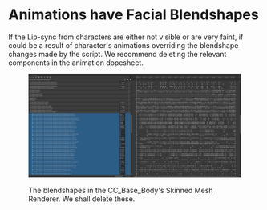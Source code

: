 # Animations have Facial Blendshapes

If the Lip-sync from characters are either not visible or are very faint, if could be a result of character's animations overriding the blendshape changes made by the script. We recommend deleting the relevant components in the animation dopesheet.

<figure><img src="../../../.gitbook/assets/image (55).png" alt=""><figcaption><p>The blendshapes in the CC_Base_Body's Skinned Mesh Renderer. We shall delete these.</p></figcaption></figure>

